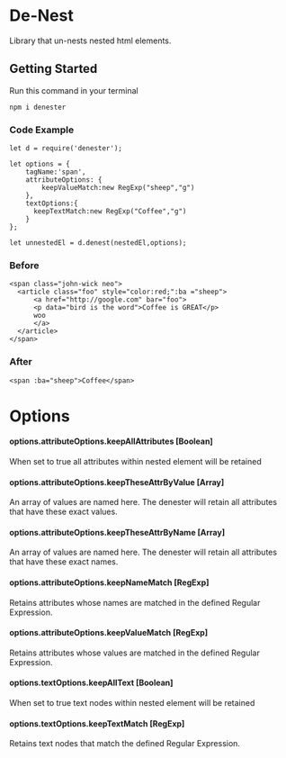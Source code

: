 # De-Nest


Library that un-nests nested html elements.

## Getting Started

Run this command in your terminal
```
npm i denester
```

### Code Example
```
let d = require('denester');

let options = {
    tagName:'span',
    attributeOptions: {
        keepValueMatch:new RegExp("sheep","g")
    },
    textOptions:{
      keepTextMatch:new RegExp("Coffee","g")
    }
};

let unnestedEl = d.denest(nestedEl,options);
```
### Before
```
<span class="john-wick neo"> 
  <article class="foo" style="color:red;":ba ="sheep">
      <a href="http://google.com" bar="foo">
      <p data="bird is the word">Coffee is GREAT</p>
      woo
      </a>
  </article>
</span>
```
### After
```
<span :ba="sheep">Coffee</span>
```
# Options

#### options.attributeOptions.keepAllAttributes [Boolean]
When set to true all attributes within nested element will be retained

#### options.attributeOptions.keepTheseAttrByValue  [Array]
An array of values are named here. The denester will retain all attributes that have these exact values.

#### options.attributeOptions.keepTheseAttrByName  [Array]
An array of values are named here. The denester will retain all attributes that have these exact names.

#### options.attributeOptions.keepNameMatch  [RegExp]
Retains attributes whose names are matched in the defined Regular Expression.

#### options.attributeOptions.keepValueMatch  [RegExp]
Retains attributes whose values are matched in the defined Regular Expression.

#### options.textOptions.keepAllText  [Boolean]
When set to true text nodes within nested element will be retained

#### options.textOptions.keepTextMatch  [RegExp]
Retains text nodes that match the defined Regular Expression.
